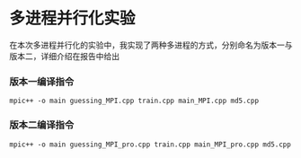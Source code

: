 # 多进程并行化实验
在本次多进程并行化的实验中，我实现了两种多进程的方式，分别命名为版本一与版本二，详细介绍在报告中给出

### 版本一编译指令
```
mpic++ -o main guessing_MPI.cpp train.cpp main_MPI.cpp md5.cpp
```

### 版本二编译指令
```
mpic++ -o main guessing_MPI_pro.cpp train.cpp main_MPI_pro.cpp md5.cpp
```
